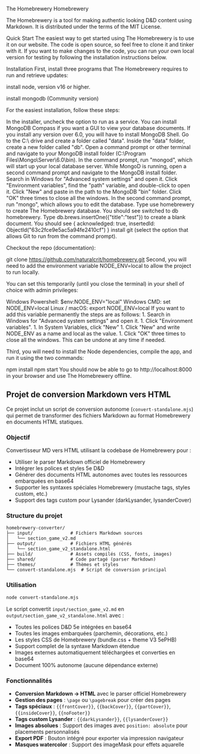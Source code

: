The Homebrewery
Homebrewery

The Homebrewery is a tool for making authentic looking D&D content using Markdown. It is distributed under the terms of the MIT License.

Quick Start
The easiest way to get started using The Homebrewery is to use it on our website. The code is open source, so feel free to clone it and tinker with it. If you want to make changes to the code, you can run your own local version for testing by following the installation instructions below.

Installation
First, install three programs that The Homebrewery requires to run and retrieve updates:

install node, version v16 or higher.

install mongodb (Community version)

For the easiest installation, follow these steps:

In the installer, uncheck the option to run as a service.
You can install MongoDB Compass if you want a GUI to view your database documents.
If you install any version over 6.0, you will have to install MongoDB Shell.
Go to the C:\ drive and create a folder called "data".
Inside the "data" folder, create a new folder called "db".
Open a command prompt or other terminal and navigate to your MongoDB install folder (C:\Program Files\Mongo\Server\6.0\bin).
In the command prompt, run "mongod", which will start up your local database server.
While MongoD is running, open a second command prompt and navigate to the MongoDB install folder.
Search in Windows for "Advanced system settings" and open it.
Click "Environment variables", find the "path" variable, and double-click to open it.
Click "New" and paste in the path to the MongoDB "bin" folder.
Click "OK" three times to close all the windows.
In the second command prompt, run "mongo", which allows you to edit the database.
Type use homebrewery to create The Homebrewery database. You should see switched to db homebrewery.
Type db.brews.insertOne({"title":"test"}) to create a blank document. You should see { acknowledged: true, insertedId: ObjectId("63c2fce9e5ac5a94fe2410cf") }
install git (select the option that allows Git to run from the command prompt).

Checkout the repo (documentation):

git clone https://github.com/naturalcrit/homebrewery.git
Second, you will need to add the environment variable NODE_ENV=local to allow the project to run locally.

You can set this temporarily (until you close the terminal) in your shell of choice with admin privileges:

Windows Powershell: $env:NODE_ENV="local"
Windows CMD: set NODE_ENV=local
Linux / macOS: export NODE_ENV=local
If you want to add this variable permanently the steps are as follows: 1. Search in Windows for "Advanced system settings" and open it. 1. Click "Environment variables". 1. In System Variables, click "New" 1. Click "New" and write NODE_ENV as a name and local as the value. 1. Click "OK" three times to close all the windows. This can be undone at any time if needed.

Third, you will need to install the Node dependencies, compile the app, and run it using the two commands:

npm install
npm start
You should now be able to go to http://localhost:8000 in your browser and use The Homebrewery offline.

## Projet de conversion Markdown vers HTML

Ce projet inclut un script de conversion autonome (`convert-standalone.mjs`) qui permet de transformer des fichiers Markdown au format Homebrewery en documents HTML statiques.

### Objectif
Convertisseur MD vers HTML utilisant la codebase de Homebrewery pour :
- Utiliser le parser Markdown officiel de Homebrewery
- Intégrer les polices et styles 5e D&D
- Générer des documents HTML autonomes avec toutes les ressources embarquées en base64
- Supporter les syntaxes spéciales Homebrewery (mustache tags, styles custom, etc.)
- Support des tags custom pour Lysander (darkLysander, lysanderCover)

### Structure du projet
```
homebrewery-converter/
├── input/              # Fichiers Markdown sources
│   └── section_game_v2.md
├── output/             # Fichiers HTML générés
│   └── section_game_v2_standalone.html
├── build/              # Assets compilés (CSS, fonts, images)
├── shared/             # Code partagé (parser Markdown)
├── themes/             # Thèmes et styles
└── convert-standalone.mjs  # Script de conversion principal
```

### Utilisation
```bash
node convert-standalone.mjs
```

Le script convertit `input/section_game_v2.md` en `output/section_game_v2_standalone.html` avec :
- Toutes les polices D&D 5e intégrées en base64
- Toutes les images embarquées (parchemin, décorations, etc.)
- Les styles CSS de Homebrewery (bundle.css + theme V3 5ePHB)
- Support complet de la syntaxe Markdown étendue
- Images externes automatiquement téléchargées et converties en base64
- Document 100% autonome (aucune dépendance externe)

### Fonctionnalités
- **Conversion Markdown → HTML** avec le parser officiel Homebrewery
- **Gestion des pages** : `\page` ou `\pagebreak` pour créer des pages
- **Tags spéciaux** : `{{frontCover}}`, `{{backCover}}`, `{{partCover}}`, `{{insideCover}}`, `{{noFooter}}`
- **Tags custom Lysander** : `{{darkLysander}}`, `{{lysanderCover}}`
- **Images absolues** : Support des images avec `position: absolute` pour placements personnalisés
- **Export PDF** : Bouton intégré pour exporter via impression navigateur
- **Masques watercolor** : Support des imageMask pour effets aquarelle